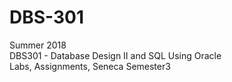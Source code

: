 # DBS-301
Summer 2018<br>
DBS301 - Database Design II and SQL Using Oracle<br>
Labs, Assignments, Seneca Semester3

